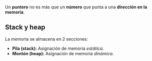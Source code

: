 Un **puntero** no es más que un **número** que punta a una **dirección en la memoria**.

## Stack y heap

La memoria se almacena en 2 secciones:

- **Pila (stack):** Asignación de memoria *estática*.
- **Montón (heap):** Asignación de memoria *dinámica*.
